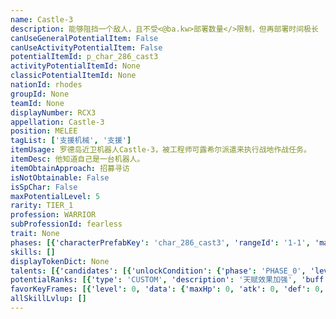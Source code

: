 ```yaml
---
name: Castle-3
description: 能够阻挡一个敌人，且不受<@ba.kw>部署数量</>限制，但再部署时间极长
canUseGeneralPotentialItem: False
canUseActivityPotentialItem: False
potentialItemId: p_char_286_cast3
activityPotentialItemId: None
classicPotentialItemId: None
nationId: rhodes
groupId: None
teamId: None
displayNumber: RCX3
appellation: Castle-3
position: MELEE
tagList: ['支援机械', '支援']
itemUsage: 罗德岛近卫机器人Castle-3，被工程师可露希尔派遣来执行战地作战任务。
itemDesc: 他知道自己是一台机器人。
itemObtainApproach: 招募寻访
isNotObtainable: False
isSpChar: False
maxPotentialLevel: 5
rarity: TIER_1
profession: WARRIOR
subProfessionId: fearless
trait: None
phases: [{'characterPrefabKey': 'char_286_cast3', 'rangeId': '1-1', 'maxLevel': 30, 'attributesKeyFrames': [{'level': 1, 'data': {'maxHp': 928, 'atk': 247, 'def': 63, 'magicResistance': 0.0, 'cost': 3, 'blockCnt': 1, 'moveSpeed': 1.0, 'attackSpeed': 100.0, 'baseAttackTime': 1.5, 'respawnTime': 200, 'hpRecoveryPerSec': 0.0, 'spRecoveryPerSec': 1.0, 'maxDeployCount': 1, 'maxDeckStackCnt': 0, 'tauntLevel': 0, 'massLevel': 0, 'baseForceLevel': 0, 'stunImmune': False, 'silenceImmune': False, 'sleepImmune': False, 'frozenImmune': False, 'levitateImmune': False}}, {'level': 30, 'data': {'maxHp': 1191, 'atk': 353, 'def': 90, 'magicResistance': 0.0, 'cost': 3, 'blockCnt': 1, 'moveSpeed': 1.0, 'attackSpeed': 100.0, 'baseAttackTime': 1.5, 'respawnTime': 200, 'hpRecoveryPerSec': 0.0, 'spRecoveryPerSec': 1.0, 'maxDeployCount': 1, 'maxDeckStackCnt': 0, 'tauntLevel': 0, 'massLevel': 0, 'baseForceLevel': 0, 'stunImmune': False, 'silenceImmune': False, 'sleepImmune': False, 'frozenImmune': False, 'levitateImmune': False}}], 'evolveCost': None}]
skills: []
displayTokenDict: None
talents: [{'candidates': [{'unlockCondition': {'phase': 'PHASE_0', 'level': 1}, 'requiredPotentialRank': 0, 'prefabKey': '1', 'name': '战术整理·I', 'description': '部署后10秒内所有友方【近战位】单位的攻击力和防御力+10%', 'rangeId': None, 'blackboard': [{'key': 'duration', 'value': 10.0, 'valueStr': None}, {'key': 'atk', 'value': 0.1, 'valueStr': None}, {'key': 'def', 'value': 0.1, 'valueStr': None}], 'tokenKey': None}, {'unlockCondition': {'phase': 'PHASE_0', 'level': 1}, 'requiredPotentialRank': 1, 'prefabKey': '1', 'name': '战术整理·II', 'description': '部署后12秒内所有友方【近战位】单位的攻击力和防御力+12%', 'rangeId': None, 'blackboard': [{'key': 'duration', 'value': 12.0, 'valueStr': None}, {'key': 'atk', 'value': 0.12, 'valueStr': None}, {'key': 'def', 'value': 0.12, 'valueStr': None}], 'tokenKey': None}, {'unlockCondition': {'phase': 'PHASE_0', 'level': 1}, 'requiredPotentialRank': 2, 'prefabKey': '1', 'name': '战术整理·III', 'description': '部署后14秒内所有友方【近战位】单位的攻击力和防御力+14%', 'rangeId': None, 'blackboard': [{'key': 'duration', 'value': 14.0, 'valueStr': None}, {'key': 'atk', 'value': 0.14, 'valueStr': None}, {'key': 'def', 'value': 0.14, 'valueStr': None}], 'tokenKey': None}, {'unlockCondition': {'phase': 'PHASE_0', 'level': 1}, 'requiredPotentialRank': 3, 'prefabKey': '1', 'name': '战术整理·IV', 'description': '部署后16秒内所有友方【近战位】单位的攻击力和防御力+16%', 'rangeId': None, 'blackboard': [{'key': 'duration', 'value': 16.0, 'valueStr': None}, {'key': 'atk', 'value': 0.16, 'valueStr': None}, {'key': 'def', 'value': 0.16, 'valueStr': None}], 'tokenKey': None}, {'unlockCondition': {'phase': 'PHASE_0', 'level': 1}, 'requiredPotentialRank': 4, 'prefabKey': '1', 'name': '战术整理·V', 'description': '部署后18秒内所有友方【近战位】单位的攻击力和防御力+18%', 'rangeId': None, 'blackboard': [{'key': 'duration', 'value': 18.0, 'valueStr': None}, {'key': 'atk', 'value': 0.18, 'valueStr': None}, {'key': 'def', 'value': 0.18, 'valueStr': None}], 'tokenKey': None}, {'unlockCondition': {'phase': 'PHASE_0', 'level': 1}, 'requiredPotentialRank': 5, 'prefabKey': '1', 'name': '战术整理·VI', 'description': '部署后20秒内所有友方【近战位】单位的攻击力和防御力+20%', 'rangeId': None, 'blackboard': [{'key': 'duration', 'value': 20.0, 'valueStr': None}, {'key': 'atk', 'value': 0.2, 'valueStr': None}, {'key': 'def', 'value': 0.2, 'valueStr': None}], 'tokenKey': None}]}]
potentialRanks: [{'type': 'CUSTOM', 'description': '天赋效果加强', 'buff': None, 'equivalentCost': None}, {'type': 'CUSTOM', 'description': '天赋效果加强', 'buff': None, 'equivalentCost': None}, {'type': 'CUSTOM', 'description': '天赋效果加强', 'buff': None, 'equivalentCost': None}, {'type': 'CUSTOM', 'description': '天赋效果加强', 'buff': None, 'equivalentCost': None}, {'type': 'CUSTOM', 'description': '天赋效果加强', 'buff': None, 'equivalentCost': None}]
favorKeyFrames: [{'level': 0, 'data': {'maxHp': 0, 'atk': 0, 'def': 0, 'magicResistance': 0.0, 'cost': 0, 'blockCnt': 0, 'moveSpeed': 0.0, 'attackSpeed': 0.0, 'baseAttackTime': 0.0, 'respawnTime': 0, 'hpRecoveryPerSec': 0.0, 'spRecoveryPerSec': 0.0, 'maxDeployCount': 0, 'maxDeckStackCnt': 0, 'tauntLevel': 0, 'massLevel': 0, 'baseForceLevel': 0, 'stunImmune': False, 'silenceImmune': False, 'sleepImmune': False, 'frozenImmune': False, 'levitateImmune': False}}, {'level': 50, 'data': {'maxHp': 200, 'atk': 60, 'def': 0, 'magicResistance': 0.0, 'cost': 0, 'blockCnt': 0, 'moveSpeed': 0.0, 'attackSpeed': 0.0, 'baseAttackTime': 0.0, 'respawnTime': 0, 'hpRecoveryPerSec': 0.0, 'spRecoveryPerSec': 0.0, 'maxDeployCount': 0, 'maxDeckStackCnt': 0, 'tauntLevel': 0, 'massLevel': 0, 'baseForceLevel': 0, 'stunImmune': False, 'silenceImmune': False, 'sleepImmune': False, 'frozenImmune': False, 'levitateImmune': False}}]
allSkillLvlup: []
---
```


